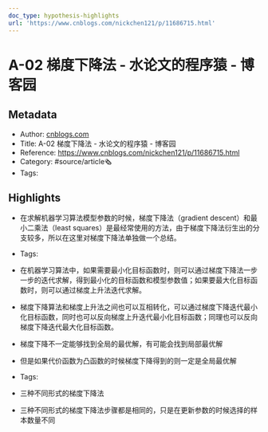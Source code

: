 ```yaml
---
doc_type: hypothesis-highlights
url: 'https://www.cnblogs.com/nickchen121/p/11686715.html'
---
```

# A-02 梯度下降法 - 水论文的程序猿 - 博客园
## Metadata
- Author: [cnblogs.com]()
- Title: A-02 梯度下降法 - 水论文的程序猿 - 博客园
- Reference: https://www.cnblogs.com/nickchen121/p/11686715.html
- Category: #source/article🗞
- Tags:
## Highlights
- 在求解机器学习算法模型参数的时候，梯度下降法（gradient descent）和最小二乘法（least squares）是最经常使用的方法，由于梯度下降法衍生出的分支较多，所以在这里对梯度下降法单独做一个总结。


- Tags:

- 在机器学习算法中，如果需要最小化目标函数时，则可以通过梯度下降法一步一步的迭代求解，得到最小化的目标函数和模型参数值；如果要最大化目标函数时，则可以通过梯度上升法迭代求解。

- 梯度下降算法和梯度上升法之间也可以互相转化，可以通过梯度下降迭代最小化目标函数，同时也可以反向梯度上升迭代最小化目标函数；同理也可以反向梯度下降迭代最大化目标函数。

- 梯度下降不一定能够找到全局的最优解，有可能会找到局部最优解

- 但是如果代价函数为凸函数的时候梯度下降得到的则一定是全局最优解


- Tags:

- 三种不同形式的梯度下降法

- 三种不同形式的梯度下降法步骤都是相同的，只是在更新参数的时候选择的样本数量不同

